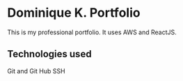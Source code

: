 # Dominique K. Portfolio

This is my professional portfolio. It uses AWS and ReactJS.

## Technologies used

Git and Git Hub
SSH

